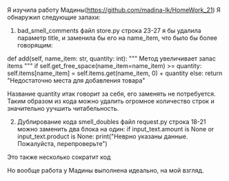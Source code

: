 Я изучила работу Мадины(https://github.com/madina-lk/HomeWork_21)
Я обнаружил следующие запахи:

1) bad_smell_comments
файл store.py строка 23-27
я бы удалила параметр title, и заменила бы его на name_item, что было бы более говорящим:

def add(self, name_item: str, quantity: int):
        """
        Метод увеличивает запас items
        """
        if self.get_free_space(name_item=name_item) >= quantity:
            self.items[name_item] = self.items.get(name_item, 0) + quantity
        else:
            return "Недостаточно места для добавления товара"

Название quantity итак говорит за себя, его заменять не потребуется. Таким образом из кода можно удалить огромное
количество строк и значительно уучшить читабельность.

2) Дублирование кода smell_doubles
файл request.py строка 18-21
можно заменить два блока на один:
if input_text.amount is None or input_text.product is None:
    print("Неврно указаны данные. Пожалуйста, перепроверьте")

Это также несколько сократит код


Но вообще работа у Мадины выполнена идеально, на мой взгляд.